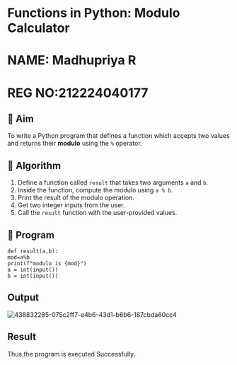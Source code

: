 # Functions in Python: Modulo Calculator
# NAME: Madhupriya R
# REG NO:212224040177

## 🎯 Aim
To write a Python program that defines a function which accepts two values and returns their **modulo** using the `%` operator.

## 🧠 Algorithm
1. Define a function called `result` that takes two arguments `a` and `b`.
2. Inside the function, compute the modulo using `a % b`.
3. Print the result of the modulo operation.
4. Get two integer inputs from the user.
5. Call the `result` function with the user-provided values.

## 🧾 Program
```
def result(a,b): 
mod=a%b 
print(f"modulo is {mod}") 
a = int(input()) 
b = int(input())
```

## Output
![438832285-075c2ff7-e4b6-43d1-b6b6-187cbda60cc4](https://github.com/user-attachments/assets/4558c695-243f-4633-ae7f-520001ccdb6c)

## Result
Thus,the program is executed Successfully.
